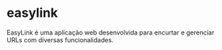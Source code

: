 # easylink
EasyLink é uma aplicação web desenvolvida para encurtar e gerenciar URLs com diversas funcionalidades.

